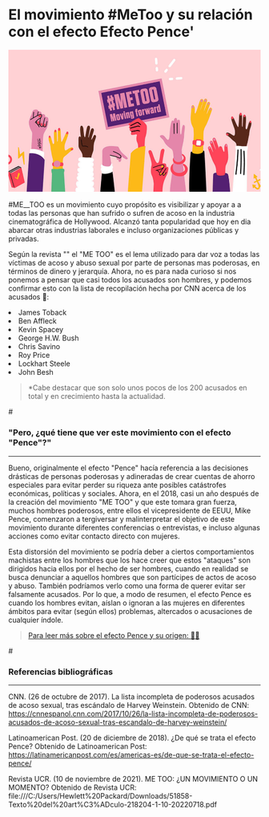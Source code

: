 <h1 style="center">El movimiento #MeToo y su relación con el efecto Efecto Pence'</h1>

<img src="metoo_moving.jpg">

<p>#ME__TOO es un movimiento cuyo propósito es visibilizar y apoyar a a todas las personas que han sufrido o sufren de acoso en la industria cinematográfica de Hollywood. Alcanzó tanta popularidad que hoy en dia abarcar otras industrias laborales e incluso organizaciones públicas y privadas. </p>

<p>Según la revista "" el "ME TOO" es el lema utilizado para dar voz a todas las víctimas de acoso y abuso sexual por parte de personas mas poderosas, en términos de dinero y jerarquía. Ahora, no es para nada curioso si nos ponemos a pensar que casi todos los acusados son hombres, y podemos confirmar esto con la lista de recopilación hecha por CNN acerca de los acusados 👮: </p>

<li>James Toback</li>
<li>Ben Affleck</li>
<li>Kevin Spacey</li>
<li>George H.W. Bush</li>
<li>Chris Savino</li>
<li>Roy Price</li>
<li>Lockhart Steele</li>
<li>John Besh</li>


>*Cabe destacar que son solo unos pocos de los 200 acusados en total y en crecimiento hasta la actualidad.

#<h3>"Pero, ¿qué tiene que ver este movimiento con el efecto "Pence"?"</h3>
***

<p>Bueno, originalmente el efecto "Pence" hacía referencia a las decisiones drásticas de personas poderosas y adineradas de crear cuentas de ahorro especiales para evitar perder su riqueza ante posibles catástrofes económicas, políticas y sociales. Ahora, en el 2018, casi un año después de la creación del movimiento "ME TOO" y que este tomara gran fuerza, muchos hombres poderosos, entre ellos el vicepresidente de EEUU, Mike Pence, comenzaron a tergiversar y malinterpretar el objetivo de este movimiento durante diferentes conferencias o entrevistas, e incluso algunas acciones como evitar contacto directo con mujeres.</p>

<p>Esta distorsión del movimiento se podría deber a ciertos comportamientos machistas entre los hombres que los hace creer que estos "ataques" son dirigidos hacia ellos por el hecho de ser hombres, cuando en realidad se busca denunciar a aquellos hombres que son partícipes de actos de acoso y abuso. También podríamos verlo como una forma de querer evitar ser falsamente acusados. Por lo que, a modo de resumen, el efecto Pence es cuando los hombres evitan, aíslan o ignoran a las mujeres en diferentes ámbitos para evitar (según ellos) problemas, altercados o acusaciones de cualquier índole.</p>

><a href="https://latinamericanpost.com/es/americas-es/de-que-se-trata-el-efecto-pence/">Para leer más sobre el efecto Pence y su origen: 🧑‍💼</a>

#<h3>Referencias bibliográficas</h3>
***

<a>CNN. (26 de octubre de 2017). La lista incompleta de poderosos acusados de acoso sexual, tras escándalo de Harvey Weinstein. Obtenido de CNN: https://cnnespanol.cnn.com/2017/10/26/la-lista-incompleta-de-poderosos-acusados-de-acoso-sexual-tras-escandalo-de-harvey-weinstein/
</a>

<a>Latinoamerican Post. (20 de diciembre de 2018). ¿De qué se trata el efecto Pence? Obtenido de Latinoamerican Post: https://latinamericanpost.com/es/americas-es/de-que-se-trata-el-efecto-pence/</a>

<a>Revista UCR. (10 de noviembre de 2021). ME TOO: ¿UN MOVIMIENTO O UN MOMENTO? Obtenido de Revista UCR: file:///C:/Users/Hewlett%20Packard/Downloads/51858-Texto%20del%20art%C3%ADculo-218204-1-10-20220718.pdf</a>